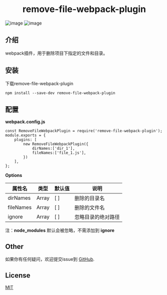 <!--
 * @Descripttion: 
 * @Author: sunft
 * @Date: 2020-05-26 17:39:58
 * @LastEditTime: 2020-05-26 17:52:37
--> 
<h1 align="center">remove-file-webpack-plugin</h1>


![image](https://img.shields.io/badge/license-MIT-green)
![image](https://img.shields.io/badge/webpack-%5E4.0.0-blue)
## 介绍
webpack插件，用于删除项目下指定的文件和目录。


## 安装
下载remove-file-webpack-plugin

```
npm install --save-dev remove-file-webpack-plugin
```
## 配置


**webpack.config.js**

```
const RemoveFileWebpackPlugin = require('remove-file-webpack-plugin'); 
module.exports = {
    plugins: [
        new RemoveFileWebpackPlugin({
            dirNames:['dir_1'],
            fileNames:['file_1.js'],
        })
    ],
};
```

**Options**

属性名 | 类型 | 默认值 | 说明
---|---|---|---
dirNames | Array | [ ] | 删除的目录名
fileNames | Array | [ ] | 删除的文件名
ignore | Array | [ ] | 忽略目录的绝对路径

注：**node_modules** 默认会被忽略，不需添加到 **ignore**


## Other
如果你有任何疑问，欢迎提交issue到 [GitHub](https://github.com/sunft1996/remove-file-webpack-plugin/).

## License

[MIT](https://github.com/sunft1996/remove-file-webpack-plugin/blob/master/LICENSE)
